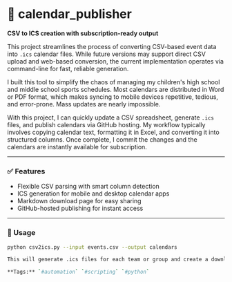 # 📅 calendar_publisher

**CSV to ICS creation with subscription-ready output**

This project streamlines the process of converting CSV-based event data into `.ics` calendar files. While future versions may support direct CSV upload and web-based conversion, the current implementation operates via command-line for fast, reliable generation.

I built this tool to simplify the chaos of managing my children's high school and middle school sports schedules. Most calendars are distributed in Word or PDF format, which makes syncing to mobile devices repetitive, tedious, and error-prone. Mass updates are nearly impossible.

With this project, I can quickly update a CSV spreadsheet, generate `.ics` files, and publish calendars via GitHub hosting. My workflow typically involves copying calendar text, formatting it in Excel, and converting it into structured columns. Once complete, I commit the changes and the calendars are instantly available for subscription.

---

### ✅ Features

- Flexible CSV parsing with smart column detection
- ICS generation for mobile and desktop calendar apps
- Markdown download page for easy sharing
- GitHub-hosted publishing for instant access

---

### 🔧 Usage

```bash
python csv2ics.py --input events.csv --output calendars

This will generate .ics files for each team or group and create a download_links.md file and web page with branded links.

**Tags:** `#automation` `#scripting` `#python`
